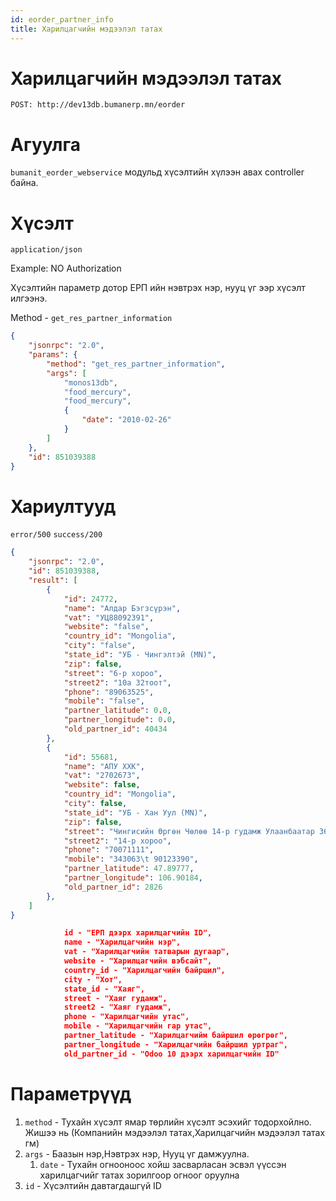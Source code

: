 ```yaml
---
id: eorder_partner_info
title: Харилцагчийн мэдээлэл татах
---
```

# Харилцагчийн мэдээлэл татах

`POST: http://dev13db.bumanerp.mn/eorder` 

# Агуулга

`bumanit_eorder_webservice` модульд хүсэлтийн хүлээн авах controller байна.

# Хүсэлт
`application/json`

Example: NO Authorization

Хүсэлтийн параметр дотор ЕРП ийн нэвтрэх нэр, нууц үг ээр хүсэлт илгээнэ.

Method - `get_res_partner_information`

```json
{
	"jsonrpc": "2.0",
	"params": {
		"method": "get_res_partner_information",
		"args": [
			"monos13db",
			"food_mercury",
			"food_mercury",
			{
				"date": "2010-02-26"
			}
		]
	},
	"id": 851039388
}
```


# Хариултууд

`error/500`
`success/200`
```json
{
	"jsonrpc": "2.0",
	"id": 851039388,
	"result": [
		{
			"id": 24772,
			"name": "Алдар Бэгзсүрэн",
			"vat": "УЦ88092391",
			"website": "false",
			"country_id": "Mongolia",
			"city": "false",
			"state_id": "УБ - Чингэлтэй (MN)",
			"zip": false,
			"street": "6-р хороо",
			"street2": "10а 32тоот",
			"phone": "89063525",
			"mobile": "false",
			"partner_latitude": 0.0,
			"partner_longitude": 0.0,
			"old_partner_id": 40434
		},
		{
			"id": 55681,
			"name": "АПУ ХХК",
			"vat": "2702673",
			"website": false,
			"country_id": "Mongolia",
			"city": false,
			"state_id": "УБ - Хан Уул (MN)",
			"zip": false,
			"street": "Чингисийн Өргөн Чөлөө 14-р гудамж Улаанбаатар 36\t\t",
			"street2": "14-р хороо",
			"phone": "70071111",
			"mobile": "343063\t 90123390",
			"partner_latitude": 47.89777,
			"partner_longitude": 106.90184,
			"old_partner_id": 2826
		},
	]
}
```

```json
			id - "ЕРП дээрх харилцагчийн ID",
			name - "Харилцагчийн нэр",
			vat - "Харилцагчийн татварын дугаар",
			website - "Харилцагчийн вэбсайт",
			country_id - "Харилцагчийн байршил",
			city - "Хот",
			state_id - "Хаяг",
			street - "Хаяг гудамж",
			street2 - "Хаяг гудамж",
			phone - "Харилцагчийн утас",
			mobile - "Харилцагчийн гар утас",
			partner_latitude - "Харилцагчийм байршил өрөгрөг",
			partner_longitude - "Харилцагчийн байршил уртраг",
			old_partner_id - "Odoo 10 дээрх харилцагчийн ID"
```

# Параметрүүд
  1.  `method` - Тухайн хүсэлт ямар төрлийн хүсэлт эсэхийг тодорхойлно. Жишээ нь (Компанийн мэдээлэл татах,Харилцагчийн мэдээлэл татах гм)
  2.  `args` - Баазын нэр,Нэвтрэх нэр, Нууц үг дамжуулна.
      1.  `date` - Тухайн огнооноос хойш засварласан эсвэл үүссэн харилцагчийг татах зорилгоор огноог оруулна
  3.  `id` - Хүсэлтийн давтагдашгүй ID
